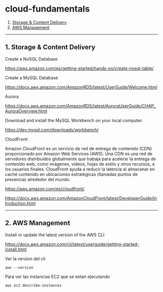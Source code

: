 # cloud-fundamentals

1. [Storage & Content Delivery](#schema1)
2. [AWS Management](#schema2)


<hr>
<a name='schema1'></a>

## 1. Storage & Content Delivery

Create a NoSQL Database

https://aws.amazon.com/es/getting-started/hands-on/create-nosql-table/


Create a MySQL Database

https://docs.aws.amazon.com/AmazonRDS/latest/UserGuide/Welcome.html

Aurora

https://docs.aws.amazon.com/AmazonRDS/latest/AuroraUserGuide/CHAP_AuroraOverview.html

Download and install the MySQL Workbench on your local computer.

https://dev.mysql.com/downloads/workbench/



CloudFront:


Amazon CloudFront es un servicio de red de entrega de contenido (CDN) proporcionado por Amazon Web Services (AWS). 
Una CDN es una red de servidores distribuidos globalmente que trabaja para acelerar la entrega de contenido web, 
como imágenes, videos, hojas de estilo y otros recursos, a los usuarios finales. CloudFront ayuda a reducir la 
latencia al almacenar en caché contenido en ubicaciones estratégicas (llamadas puntos de presencia) alrededor del mundo.


https://aws.amazon.com/es/cloudfront/

https://docs.aws.amazon.com/AmazonCloudFront/latest/DeveloperGuide/Introduction.html



<hr>
<a name='schema2'></a>

## 2. AWS Management



Install or update the latest version of the AWS CLI

https://docs.aws.amazon.com/cli/latest/userguide/getting-started-install.html

Ver la version del cli

```
aws --version
```


Para ver las instancias EC2 que se estan ejecutando

```
aws ec2 describe-instances
```